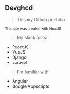 ## Devghod

> This my Github portfolio

<sub>This site was created with NextJS</sub>

> My stack tools:
- ReactJS
- VueJS
- Django
- Laravel

> I'm familiar with
- Angular
- Google Appscripts

